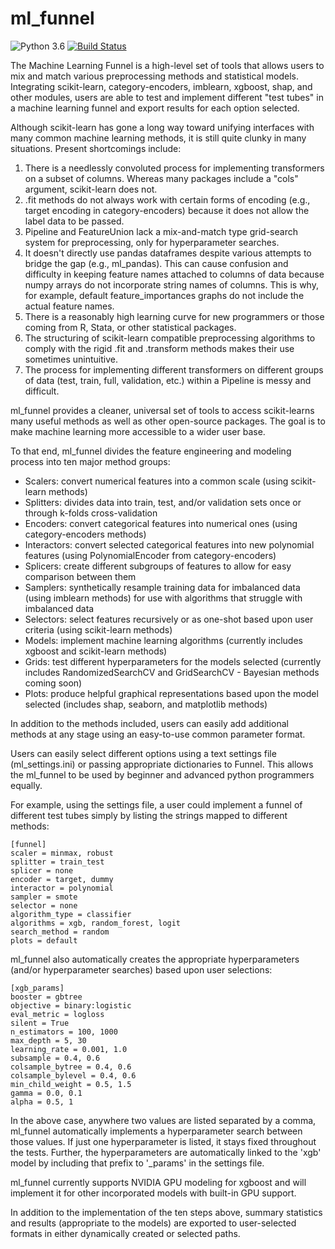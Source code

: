# ml_funnel

![Python 3.6](https://img.shields.io/badge/python-3.6-blue.svg)
[![Build Status](https://img.shields.io/travis/with_precedent/ml_funnel.svg)](https://travis-ci.org/with_precedent/ml_funnel) 

The Machine Learning Funnel is a high-level set of tools that allows users to mix and match various preprocessing methods and statistical models. Integrating scikit-learn, category-encoders, imblearn, xgboost, shap, and other modules, users are able to test and implement different "test tubes" in a machine learning funnel and export results for each option selected.

Although scikit-learn has gone a long way toward unifying interfaces with many common machine learning methods, it is still quite clunky in many situations. Present shortcomings include:
1) There is a needlessly convoluted process for implementing transformers on a subset of columns. Whereas many packages include a "cols" argument, scikit-learn does not.
2) .fit methods do not always work with certain forms of encoding (e.g., target encoding in category-encoders) because it does not allow the label data to be passed.
3) Pipeline and FeatureUnion lack a mix-and-match type grid-search system for preprocessing, only for hyperparameter searches.
4) It doesn't directly use pandas dataframes despite various attempts to bridge the gap (e.g., ml_pandas). This can cause confusion and difficulty in keeping feature names attached to columns of data because numpy arrays do not incorporate string names of columns. This is why, for example, default feature_importances graphs do not include the actual feature names.
5) There is a reasonably high learning curve for new programmers or those coming from R, Stata, or other statistical packages.
6) The structuring of scikit-learn compatible preprocessing algorithms to comply with the rigid .fit and .transform methods makes their use sometimes unintuitive.
7) The process for implementing different transformers on different groups of data (test, train, full, validation, etc.) within a Pipeline is messy and difficult.

ml_funnel provides a cleaner, universal set of tools to access scikit-learns many useful methods as well as other open-source packages. The goal is to make machine learning more accessible to a wider user base.

To that end, ml_funnel divides the feature engineering and modeling process into ten major method groups:

* Scalers: convert numerical features into a common scale (using scikit-learn methods)
* Splitters: divides data into train, test, and/or validation sets once or through k-folds cross-validation
* Encoders: convert categorical features into numerical ones (using category-encoders methods)
* Interactors: convert selected categorical features into new polynomial features (using PolynomialEncoder from category-encoders)
* Splicers: create different subgroups of features to allow for easy comparison between them
* Samplers: synthetically resample training data for imbalanced data (using imblearn methods) for use with algorithms that struggle with imbalanced data
* Selectors: select features recursively or as one-shot based upon user criteria (using scikit-learn methods)
* Models: implement machine learning algorithms (currently includes xgboost and scikit-learn methods)
* Grids: test different hyperparameters for the models selected (currently includes RandomizedSearchCV and GridSearchCV - Bayesian methods coming soon)
* Plots: produce helpful graphical representations based upon the model selected (includes shap, seaborn, and matplotlib methods)

In addition to the methods included, users can easily add additional methods at any stage using an easy-to-use common parameter format.

Users can easily select different options using a text settings file (ml_settings.ini) or passing appropriate dictionaries to Funnel. This allows the ml_funnel to be used by beginner and advanced python programmers equally.

For example, using the settings file, a user could implement a funnel of different test tubes simply by listing the strings mapped to different methods:

    [funnel]
    scaler = minmax, robust
    splitter = train_test
    splicer = none
    encoder = target, dummy
    interactor = polynomial
    sampler = smote
    selector = none
    algorithm_type = classifier
    algorithms = xgb, random_forest, logit
    search_method = random
    plots = default

ml_funnel also automatically creates the appropriate hyperparameters (and/or hyperparameter searches) based upon user selections:

    [xgb_params]
    booster = gbtree
    objective = binary:logistic
    eval_metric = logloss
    silent = True
    n_estimators = 100, 1000
    max_depth = 5, 30
    learning_rate = 0.001, 1.0
    subsample = 0.4, 0.6
    colsample_bytree = 0.4, 0.6
    colsample_bylevel = 0.4, 0.6
    min_child_weight = 0.5, 1.5
    gamma = 0.0, 0.1
    alpha = 0.5, 1

In the above case, anywhere two values are listed separated by a comma, ml_funnel automatically implements a hyperparameter search between those values. If just one hyperparameter is listed, it stays fixed throughout the tests. Further, the hyperparameters are automatically linked to the 'xgb' model by including that prefix to '_params' in the settings file.

ml_funnel currently supports NVIDIA GPU modeling for xgboost and will implement it for other incorporated models with built-in GPU support.

In addition to the implementation of the ten steps above, summary statistics and results (appropriate to the models) are exported to user-selected formats in either dynamically created or selected paths.
